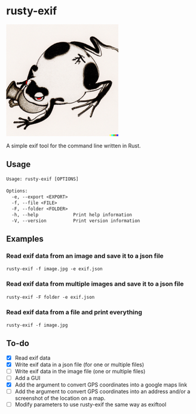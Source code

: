 # rusty-exif
<img src="froggy.png" alt="rusty-exif-icon" style="width:300px;height:auto;"/>

A simple exif tool for the command line written in Rust. 

## Usage
```
Usage: rusty-exif [OPTIONS]

Options:
  -e, --export <EXPORT>  
  -f, --file <FILE>      
  -F, --folder <FOLDER>  
  -h, --help             Print help information
  -V, --version          Print version information
```

## Examples
### Read exif data from an image and save it to a json file
```
rusty-exif -f image.jpg -e exif.json
```
### Read exif data from multiple images and save it to a json file
```
rusty-exif -F folder -e exif.json
```
### Read exif data from a file and print everything
```
rusty-exif -f image.jpg
```

## To-do
- [x] Read exif data
- [x] Write exif data in a json file (for one or multiple files)
- [ ] Write exif data in the image file (one or multiple files)
- [ ] Add a GUI
- [X] Add the argument to convert GPS coordinates into a google maps link
- [ ] Add the argument to convert GPS coordinates into an address and/or a screenshot of the location on a map.
- [ ] Modify parameters to use rusty-exif the same way as exiftool